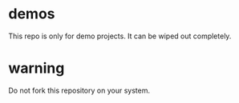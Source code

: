 # demos
This repo is only for demo projects. It can be wiped out completely.

# warning
Do not fork this repository on your system.
